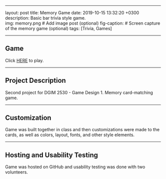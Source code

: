 ---
layout: post
title: Memory Game
date: 2019-10-15 13:32:20 +0300
description: Basic bar trivia style game.  
img: memory.png # Add image post (optional)
fig-caption: # Screen capture of the memory game (optional)
tags: [Trivia, Games]

----

## Game
Click <a href = "https://azschokke.github.io/Memory" target = "_blank" >HERE</a> to play. 

----

## Project Description
Second project for DGIM 2530 - Game Design 1. 
Memory card-matching game. 

----

## Customization
Game was built together in class and then customizations were made to the cards, as well as colors, layout, fonts, and other style elements. 

----

## Hosting and Usability Testing
Game was hosted on GitHub and usability testing was done with two volunteers. 

